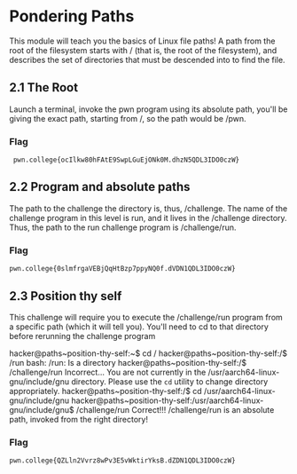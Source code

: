 # Pondering Paths
This module will teach you the basics of Linux file paths!
A path from the root of the filesystem starts with / (that is, the root of the filesystem), and describes the set of directories that must be descended into to find the file. 

## 2.1 The Root

Launch a terminal, invoke the pwn program using its absolute path, you'll be giving the exact path, starting from /, so the path would be /pwn.
 
### Flag 
```
 pwn.college{ocIlkw80hFAtE9SwpLGuEjONk0M.dhzN5QDL3IDO0czW}
```

## 2.2 Program and absolute paths

The path to the challenge the directory is, thus, /challenge. The name of the challenge program in this level is run, and it lives in the /challenge directory. Thus, the path to the run challenge program is /challenge/run.

### Flag
```
pwn.college{0slmfrgaVEBjQqHtBzp7ppyNQ0f.dVDN1QDL3IDO0czW}
```

## 2.3 Position thy self

This challenge will require you to execute the /challenge/run program from a specific path (which it will tell you). You'll need to cd to that directory before rerunning the challenge program

 hacker@paths~position-thy-self:~$ cd /
hacker@paths~position-thy-self:/$ /run
bash: /run: Is a directory
hacker@paths~position-thy-self:/$ /challenge/run
Incorrect...
You are not currently in the /usr/aarch64-linux-gnu/include/gnu directory.
Please use the `cd` utility to change directory appropriately.
hacker@paths~position-thy-self:/$ cd /usr/aarch64-linux-gnu/include/gnu
hacker@paths~position-thy-self:/usr/aarch64-linux-gnu/include/gnu$ /challenge/run
Correct!!!
/challenge/run is an absolute path, invoked from the right directory!

### Flag
```
pwn.college{QZLln2Vvrz8wPv3E5vWktirYksB.dZDN1QDL3IDO0czW}
```
